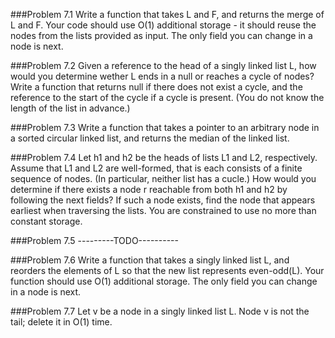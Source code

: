 ###Problem 7.1
Write a function that takes L and F, and returns the merge of L and F. Your code should use O(1) additional storage - it should reuse the nodes from the lists provided as input.  The only field you can change in a node is next.

###Problem 7.2
Given a reference to the head of a singly linked list L, how would you determine wether L ends in a null or reaches a cycle of nodes? Write a function that returns null if there does not exist a cycle, and the reference to the start of the cycle if a cycle is present. (You do not know the length of the list in advance.)

###Problem 7.3
Write a function that takes a pointer to an arbitrary node in a sorted circular linked list, and returns the median of the linked list.

###Problem 7.4
Let h1 and h2 be the heads of lists L1 and L2, respectively. Assume that L1 and L2 are well-formed, that is each consists of a finite sequence of nodes. (In particular, neither list has a cucle.) How would you determine if there exists a node r reachable from both h1 and h2 by following the next fields? If such a node exists, find the node that appears earliest when traversing the lists. You are constrained to use no more than constant storage.

###Problem 7.5     ---------TODO----------

###Problem 7.6
Write a function that takes a singly linked list L, and reorders the elements of L so that the new list represents even-odd(L). Your function should use O(1) additional storage. The only field you can change in a node is next.

###Problem 7.7
Let v be a node in a singly linked list L. Node v is not the tail; delete it in O(1) time.